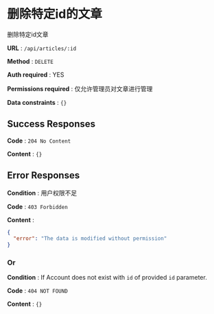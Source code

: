 # 删除特定id的文章

删除特定id文章

**URL** : `/api/articles/:id`

**Method** : `DELETE`

**Auth required** : YES

**Permissions required** : 仅允许管理员对文章进行管理

**Data constraints** : `{}`

## Success Responses

**Code** : `204 No Content`

**Content** : `{}`


## Error Responses

**Condition** : 用户权限不足

**Code** : `403 Forbidden`

**Content** : 
```json
{
  "error": "The data is modified without permission"
}
```
### Or

**Condition** : If Account does not exist with `id` of provided `id` parameter.

**Code** : `404 NOT FOUND`

**Content** : `{}`
